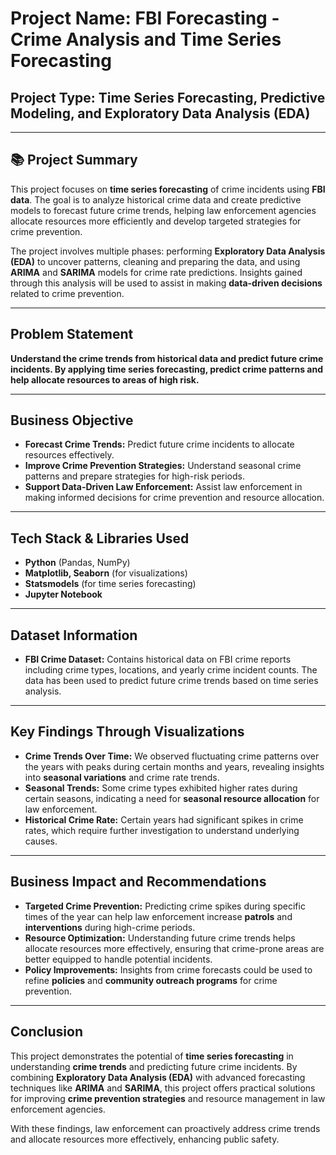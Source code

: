 #  Project Name: **FBI Forecasting - Crime Analysis and Time Series Forecasting**

##  Project Type: **Time Series Forecasting, Predictive Modeling, and Exploratory Data Analysis (EDA)**

---

## 📚 **Project Summary**

This project focuses on **time series forecasting** of crime incidents using **FBI data**. The goal is to analyze historical crime data and create predictive models to forecast future crime trends, helping law enforcement agencies allocate resources more efficiently and develop targeted strategies for crime prevention.

The project involves multiple phases: performing **Exploratory Data Analysis (EDA)** to uncover patterns, cleaning and preparing the data, and using **ARIMA** and **SARIMA** models for crime rate predictions. Insights gained through this analysis will be used to assist in making **data-driven decisions** related to crime prevention.

---

##  **Problem Statement**

**Understand the crime trends from historical data and predict future crime incidents. By applying time series forecasting, predict crime patterns and help allocate resources to areas of high risk.**

---

##  **Business Objective**

- **Forecast Crime Trends:** Predict future crime incidents to allocate resources effectively.
- **Improve Crime Prevention Strategies:** Understand seasonal crime patterns and prepare strategies for high-risk periods.
- **Support Data-Driven Law Enforcement:** Assist law enforcement in making informed decisions for crime prevention and resource allocation.

---

##  **Tech Stack & Libraries Used**

- **Python** (Pandas, NumPy)
- **Matplotlib, Seaborn** (for visualizations)
- **Statsmodels** (for time series forecasting)
- **Jupyter Notebook**

---

##  **Dataset Information**

- **FBI Crime Dataset:** Contains historical data on FBI crime reports including crime types, locations, and yearly crime incident counts. The data has been used to predict future crime trends based on time series analysis.

---

##  **Key Findings Through Visualizations**

- **Crime Trends Over Time:** We observed fluctuating crime patterns over the years with peaks during certain months and years, revealing insights into **seasonal variations** and crime rate trends.
- **Seasonal Trends:** Some crime types exhibited higher rates during certain seasons, indicating a need for **seasonal resource allocation** for law enforcement.
- **Historical Crime Rate:** Certain years had significant spikes in crime rates, which require further investigation to understand underlying causes.

---

##  **Business Impact and Recommendations**

- **Targeted Crime Prevention:** Predicting crime spikes during specific times of the year can help law enforcement increase **patrols** and **interventions** during high-crime periods.
- **Resource Optimization:** Understanding future crime trends helps allocate resources more effectively, ensuring that crime-prone areas are better equipped to handle potential incidents.
- **Policy Improvements:** Insights from crime forecasts could be used to refine **policies** and **community outreach programs** for crime prevention.

---

##  **Conclusion**

This project demonstrates the potential of **time series forecasting** in understanding **crime trends** and predicting future crime incidents. By combining **Exploratory Data Analysis (EDA)** with advanced forecasting techniques like **ARIMA** and **SARIMA**, this project offers practical solutions for improving **crime prevention strategies** and resource management in law enforcement agencies.

With these findings, law enforcement can proactively address crime trends and allocate resources more effectively, enhancing public safety.
